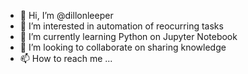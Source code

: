 - 👋 Hi, I’m @dillonleeper
- 👀 I’m interested in automation of reocurring tasks
- 🌱 I’m currently learning Python on Jupyter Notebook
- 💞️ I’m looking to collaborate on sharing knowledge
- 📫 How to reach me ...

<!---
dillonleeper/dillonleeper is a ✨ special ✨ repository because its `README.md` (this file) appears on your GitHub profile.
You can click the Preview link to take a look at your changes.
--->
